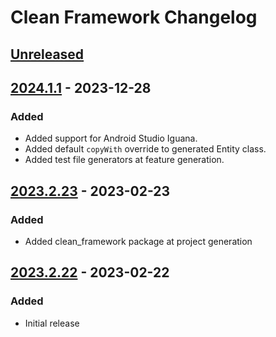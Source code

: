 # Clean Framework Changelog

## [Unreleased]

## [2024.1.1] - 2023-12-28

### Added

- Added support for Android Studio Iguana.
- Added default `copyWith` override to generated Entity class.
- Added test file generators at feature generation.

## [2023.2.23] - 2023-02-23

### Added

- Added clean_framework package at project generation

## [2023.2.22] - 2023-02-22

### Added

- Initial release

[Unreleased]: https://github.com/AcmeSoftwareLLC/clean-framework-intellij/compare/v2024.1.1...HEAD
[2024.1.1]: https://github.com/AcmeSoftwareLLC/clean-framework-intellij/compare/v2023.2.23...v2024.1.1
[2023.2.23]: https://github.com/AcmeSoftwareLLC/clean-framework-intellij/compare/v2023.2.22...v2023.2.23
[2023.2.22]: https://github.com/AcmeSoftwareLLC/clean-framework-intellij/commits/v2023.2.22
